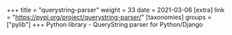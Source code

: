 +++
title = "querystring-parser"
weight = 33
date = 2021-03-06
[extra]
link = "https://pypi.org/project/querystring-parser/"
[taxonomies]
groups = ["pylib"]
+++
Python library - QueryString parser for Python/Django


